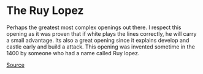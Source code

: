 The Ruy Lopez
=============

Perhaps the greatest most complex openings out there. I respect this opening as it was proven that if white plays the lines correctly, he will carry a small advantage. Its also a great opening since it explains develop and castle early and build a attack. This opening was invented sometime in the 1400 by someone who had a name called Ruy lopez.

[Source](http://www.chess.com/blog/monsterking/top-10-most-powerful-openings)